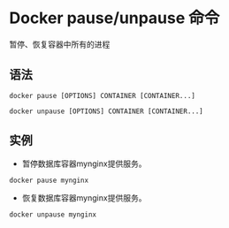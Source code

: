 # Docker pause/unpause 命令

暂停、恢复容器中所有的进程



## 语法

```
docker pause [OPTIONS] CONTAINER [CONTAINER...]
```

```
docker unpause [OPTIONS] CONTAINER [CONTAINER...]
```

## 实例

- 暂停数据库容器mynginx提供服务。

```
docker pause mynginx
```

- 恢复数据库容器mynginx提供服务。

```
docker unpause mynginx
```
